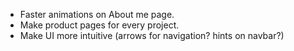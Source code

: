 * Faster animations on About me page.
* Make product pages for every project.
* Make UI more intuitive (arrows for navigation? hints on navbar?)